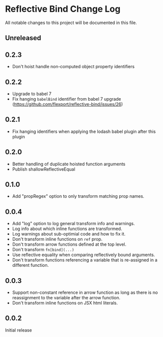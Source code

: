 # Reflective Bind Change Log

All notable changes to this project will be documented in this file.

## Unreleased

## 0.2.3
* Don't hoist handle non-computed object property identifiers

## 0.2.2
* Upgrade to babel 7
* Fix hanging `babelBind` identifier from babel 7 upgrade (https://github.com/flexport/reflective-bind/issues/26)

## 0.2.1
* Fix hanging identifiers when applying the lodash babel plugin after this plugin

## 0.2.0
* Better handling of duplicate hoisted function arguments
* Publish shallowReflectiveEqual

## 0.1.0
* Add "propRegex" option to only transform matching prop names.

## 0.0.4

* Add "log" option to log general transform info and warnings.
* Log info about which inline functions are transformed.
* Log warnings about sub-optimial code and how to fix it.
* Don't transform inline functions on `ref` prop.
* Don't transform arrow functions defined at the top level.
* Don't transform `fn[bind](...)`
* Use reflective equality when comparing reflectively bound arguments.
* Don't transform functions referencing a variable that is re-assigned in a
  different function.

## 0.0.3

* Support non-constant reference in arrow function as long as there is no
  reassignment to the variable after the arrow function.
* Don't transform inline functions on JSX html literals.

## 0.0.2

Initial release
